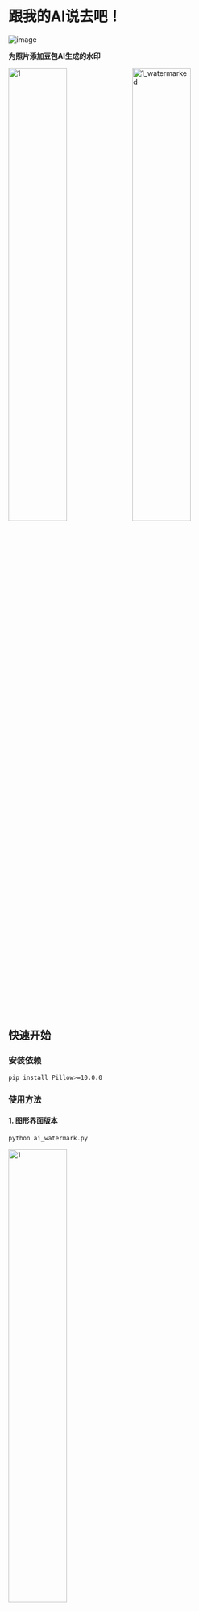 # 跟我的AI说去吧！

![image](https://github.com/user-attachments/assets/62d9f65c-36a1-46ae-bf80-60ab30930942)

**为照片添加豆包AI生成的水印**

<p align="left">
  <img src="https://github.com/user-attachments/assets/9e96d20c-93fd-469e-87c9-e1d9e372f955" alt="1" width="48%">
  <img src="https://github.com/user-attachments/assets/27d83689-c52a-4eed-bc04-931d9b6fb32f" alt="1_watermarked" width="48%">
</p>

## 快速开始

### 安装依赖

```bash
pip install Pillow>=10.0.0
```

### 使用方法

#### 1. 图形界面版本

```bash
python ai_watermark.py
```

<p align="left">
  <img src="https://github.com/user-attachments/assets/6a57b599-414d-439a-904b-758bdad5d9be" alt="1" width="48%">
</p>

#### 2. 命令行版本（适合批处理）

**处理单张图片：**
```bash
python ai_watermark_cli.py -f your_image.jpg
```

**批量处理目录：**
```bash
python ai_watermark_cli.py -d /path/to/images/
```

**调整透明度和大小：**
```bash
python ai_watermark_cli.py -f image.jpg -p 80 -s large
python ai_watermark_cli.py -d ./photos/ -p 60 -s small
```

**指定输出路径：**
```bash
python ai_watermark_cli.py -f input.jpg -o output.jpg
python ai_watermark_cli.py -d input_dir/ -o output_dir/
```

## 详细参数说明

| 参数 | 简写 | 说明 | 示例 |
|------|------|------|------|
| `--file` | `-f` | 单个图片文件路径 | `-f photo.jpg` |
| `--dir` | `-d` | 图片目录路径（批量） | `-d ./photos/` |
| `--output` | `-o` | 输出路径 | `-o result.jpg` |
| `--opacity` | `-p` | 透明度 (30-100) | `-p 80` |
| `--size` | `-s` | 水印大小 | `-s large` |

## 设计目标

- **创建合理推诿** - 为暴露的私人内容提供合理的推诿性
- **保持归属模糊** - 在社区中保持归属的模糊性  
- **建立隐私防护** - 为意外的隐私分发建立防护

本项目基于原开源项目 [kazutoiris/ai-watermark](https://github.com/kazutoiris/ai-watermark) 进行Python重构。

## 贡献

欢迎提交 Issue 和 Pull Request！

- **报告问题**: 发现bug请提交issue
- **功能建议**: 有好的想法欢迎讨论  
- **代码贡献**: 欢迎提交PR改进代码

## 致谢

感谢原作者 [kazutoiris](https://github.com/kazutoiris) 的优秀开源项目！
